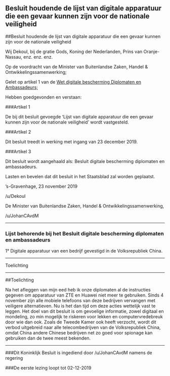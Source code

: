 ## Besluit houdende de lijst van digitale apparatuur die een gevaar kunnen zijn voor de nationale veiligheid 
 
##Besluit houdende de lijst van digitale apparatuur die een gevaar kunnen zijn voor de nationale veiligheid 
 
 Wij Dekoul, bij de gratie Gods, Koning der Nederlanden, Prins van Oranje-Nassau, enz. enz. enz.

Op de voordracht van de Minister van Buitenlandse Zaken, Handel & Ontwikkelingssamenwerking;

Gelet op artikel 1 van de [Wet digitale bescherming Diplomaten en Ambassadeurs;](https://old.reddit.com/r/RMTK/comments/adxbtn/w0007_wet_tot_beperken_van_digitale_apparatuur/)

Hebben goedgevonden en verstaan:

###Artikel 1

De bij dit besluit gevoegde ‘Lijst van digitale apparatuur die een gevaar kunnen zijn voor de nationale veiligheid’ wordt vastgesteld.

###Artikel 2

Dit besluit treedt in werking met ingang van 23 december 2019.

###Artikel 3

Dit besluit wordt aangehaald als: Besluit digitale bescherming diplomaten en ambassadeurs.

Lasten en bevelen dat dit besluit in het Staatsblad zal worden geplaatst.

’s-Gravenhage, 23 november 2019

/u/Dekoul

De Minister van Buitenlandse Zaken, Handel & Ontwikkelingssamenwerking,

/u/JohanCAvdM

---

### Lijst behorende bij het Besluit digitale bescherming diplomaten en ambassadeurs 

1° Digitale apparatuur van een bedrijf gevestigd in de Volksrepubliek China. 

---

Toelichting

---

##Toelichting

Na het afleggen van mijn eed heb ik onze diplomaten al de instructies gegeven om apparatuur van ZTE en Huawei niet meer te gebruiken. Sinds 4 november zijn alle mobiele telefoons van deze bedrijven vervangen met veiligere alternatieven. Nu is het dan tijd om deze acties wettelijk vast te leggen. Het doel van dit besluit is om gevoelige informatie, zowel digitaal en mondeling, zo min mogelijk te riskeren voor lekken en computervredebreuk door wie dan ook. Zoals de Tweede Kamer ook heeft verzocht, wordt dit verbod uitgebreid naar alle telecombedrijven van de Volksrepubliek China, omdat China andere Chinese bedrijven net zo goed voor spionage kan gebruiken dan de twee meest bekenden.

---


###Dit Koninklijk Besluit is ingediend door /u/JohanCAvdM namens de regering

###De eerste lezing loopt tot 02-12-2019